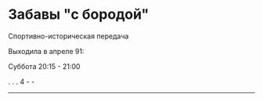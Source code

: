 # Забавы "с бородой"

Спортивно-историческая передача

Выходила в апреле 91:

Суббота 20:15 - 21:00

.   .   .   4   -   -
-   -   -   -
